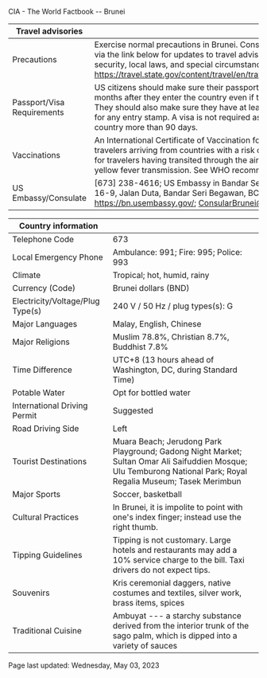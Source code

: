 CIA - The World Factbook -- Brunei

| Travel advisories | |
| --- | --- |
| Precautions | Exercise normal precautions in Brunei. Consult the State Department website via the link below for updates to travel advisories and statements on safety, security, local laws, and special circumstances in this country.  <https://travel.state.gov/content/travel/en/traveladvisories/traveladvisories.html> |
| Passport/Visa Requirements | US citizens should make sure their passport will not expire for at least 6 months after they enter the country even if they do not intend to stay that long. They should also make sure they have at least 2 blank pages in their passport for any entry stamp. A visa is not required as long as you do not stay in the country more than 90 days. |
| Vaccinations | An International Certificate of Vaccination for yellow fever is required for travelers arriving from countries with a risk of yellow fever transmission and for travelers having transited through the airport of a country with risk of yellow fever transmission. See WHO recommendations.  <http://www.who.int/> |
| US Embassy/Consulate | [673] 238-4616; US Embassy in Bandar Seri Begawan; Simpang 336-52-16-9, Jalan Duta, Bandar Seri Begawan, BC4115 Brunei Darussalam; https://bn.usembassy.gov/; ConsularBrunei@state.gov |

| Country information |  |
| --- | --- |
| Telephone Code | 673 |
| Local Emergency Phone | Ambulance: 991; Fire: 995; Police: 993 |
| Climate | Tropical; hot, humid, rainy |
| Currency (Code) | Brunei dollars (BND) |
| Electricity/Voltage/Plug Type(s) | 240 V / 50 Hz / plug types(s): G |
| Major Languages | Malay, English, Chinese |
| Major Religions | Muslim 78.8%, Christian 8.7%, Buddhist 7.8% |
| Time Difference | UTC+8 (13 hours ahead of Washington, DC, during Standard Time) |
| Potable Water | Opt for bottled water |
| International Driving Permit | Suggested |
| Road Driving Side | Left |
| Tourist Destinations | Muara Beach; Jerudong Park Playground; Gadong Night Market; Sultan Omar Ali Saifuddien Mosque; Ulu Temburong National Park; Royal Regalia Museum; Tasek Merimbun |
| Major Sports | Soccer, basketball |
| Cultural Practices | In Brunei, it is impolite to point with one's index finger; instead use the right thumb. |
| Tipping Guidelines | Tipping is not customary. Large hotels and restaurants may add a 10% service charge to the bill. Taxi drivers do not expect tips. |
| Souvenirs | Kris ceremonial daggers, native costumes and textiles, silver work, brass items, spices |
| Traditional Cuisine | Ambuyat --- a starchy substance derived from the interior trunk of the sago palm, which is dipped into a variety of sauces |

Page last updated: Wednesday, May 03, 2023
